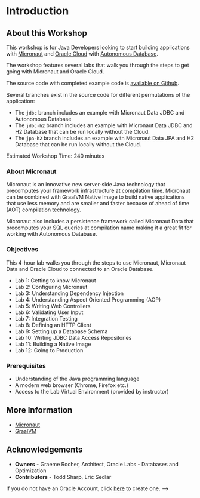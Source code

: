 # Introduction

## About this Workshop

This workshop is for Java Developers looking to start building applications with [Micronaut](https://micronaut.io) and [Oracle Cloud](https://www.oracle.com/cloud/) with [Autonomous Database](https://www.oracle.com/autonomous-database/).

The workshop features several labs that walk you through the steps to get going with Micronaut and Oracle Cloud.

The source code with completed example code is [available on Github](https://github.com/graemerocher/micronaut-oraclecloud-conference-workshop).

Several branches exist in the source code for different permutations of the application:

* The `jdbc` branch includes an example with Micronaut Data JDBC and Autonomous Database
* The `jdbc-h2` branch includes an example with Micronaut Data JDBC and H2 Database that can be run locally without the Cloud.
* The `jpa-h2` branch includes an example with Micronaut Data JPA and H2 Database that can be run locally without the Cloud.

Estimated Workshop Time: 240 minutes

### About Micronaut

Micronaut is an innovative new server-side Java technology that precomputes your framework infrastructure at compilation time. Micronaut can be combined with GraalVM Native Image to build native applications that use less memory and are smaller and faster because of ahead of time (AOT) compilation technology.

Micronaut also includes a persistence framework called Micronaut Data that precomputes your SQL queries at compilation name making it a great fit for working with Autonomous Database.

### Objectives
This 4-hour lab walks you through the steps to use Micronaut, Micronaut Data and Oracle Cloud to connected to an Oracle Database.

- Lab 1: Getting to know Micronaut
- Lab 2: Configuring Micronaut
- Lab 3: Understanding Dependency Injection
- Lab 4: Understanding Aspect Oriented Programming (AOP)
- Lab 5: Writing Web Controllers
- Lab 6: Validating User Input
- Lab 7: Integration Testing
- Lab 8: Defining an HTTP Client
- Lab 9: Setting up a Database Schema
- Lab 10: Writing JDBC Data Access Repositories
- Lab 11: Building a Native Image
- Lab 12: Going to Production

### Prerequisites
- Understanding of the Java programming language
- A modern web browser (Chrome, Firefox etc.)
- Access to the Lab Virtual Environment (provided by instructor)

## More Information
- [Micronaut](https://micronaut.io/)
- [GraalVM](https://www.graalvm.org/)

## Acknowledgements
- **Owners** - Graeme Rocher, Architect, Oracle Labs - Databases and Optimization
- **Contributors** - Todd Sharp, Eric Sedlar

If you do not have an Oracle Account, click [here](https://profile.oracle.com/myprofile/account/create-account.jspx) to create one. -->
